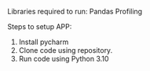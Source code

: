 Libraries required to run:
Pandas Profiling

Steps to setup APP:
1. Install pycharm
2. Clone code using repository.
3. Run code using Python 3.10
